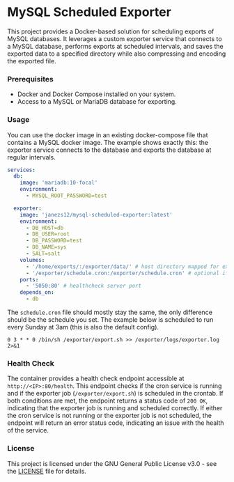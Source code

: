 # MySQL Scheduled Exporter

This project provides a Docker-based solution for scheduling exports of MySQL databases. It leverages a custom exporter service that connects to a MySQL database, performs exports at scheduled intervals, and saves the exported data to a specified directory while also compressing and encoding the exported file.

### Prerequisites

- Docker and Docker Compose installed on your system.
- Access to a MySQL or MariaDB database for exporting.

### Usage

You can use the docker image in an existing docker-compose file that contains a MySQL docker image. The example shows exactly this: the exporter service connects to the database and exports the database at regular intervals.

```yml
services:
  db:
    image: 'mariadb:10-focal'
    environment:
      - MYSQL_ROOT_PASSWORD=test

  exporter:
    image: 'janezs12/mysql-scheduled-exporter:latest'
    environment:
      - DB_HOST=db
      - DB_USER=root
      - DB_PASSWORD=test
      - DB_NAME=sys
      - SALT=salt
    volumes:
      - '/home/exports/:/exporter/data/' # host directory mapped for exported data
      - '/exporter/schedule.cron:/exporter/schedule.cron' # optional if you want to use custom schedule
    ports:
      - '5050:80' # healthcheck server port
    depends_on:
      - db
```

The `schedule.cron` file should mostly stay the same, the only difference should be the schedule you set. The example below is scheduled to run every Sunday at 3am (this is also the default config).

```
0 3 * * 0 /bin/sh /exporter/export.sh >> /exporter/logs/exporter.log 2>&1

```

### Health Check

The container provides a health check endpoint accessible at `http://<IP>:80/health`. This endpoint checks if the cron service is running and if the exporter job (`/exporter/export.sh`) is scheduled in the crontab. If both conditions are met, the endpoint returns a status code of `200 OK`, indicating that the exporter job is running and scheduled correctly. If either the cron service is not running or the exporter job is not scheduled, the endpoint will return an error status code, indicating an issue with the health of the service.

### License

This project is licensed under the GNU General Public License v3.0 - see the [LICENSE](LICENSE) file for details.

